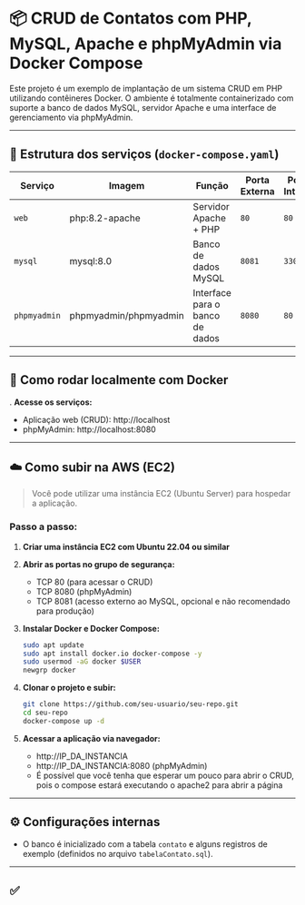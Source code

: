 
# 📦 CRUD de Contatos com PHP, MySQL, Apache e phpMyAdmin via Docker Compose

Este projeto é um exemplo de implantação de um sistema CRUD em PHP utilizando contêineres Docker. O ambiente é totalmente containerizado com suporte a banco de dados MySQL, servidor Apache e uma interface de gerenciamento via phpMyAdmin.

---

## 📁 Estrutura dos serviços (`docker-compose.yaml`)

| Serviço       | Imagem                  | Função                               | Porta Externa | Porta Interna |
|---------------|-------------------------|--------------------------------------|---------------|----------------|
| `web`         | php:8.2-apache          | Servidor Apache + PHP                | `80`          | `80`           |
| `mysql`       | mysql:8.0               | Banco de dados MySQL                 | `8081`        | `3306`         |
| `phpmyadmin`  | phpmyadmin/phpmyadmin   | Interface para o banco de dados      | `8080`        | `80`           |

---

## 🚀 Como rodar localmente com Docker

. **Acesse os serviços:**
   - Aplicação web (CRUD): http://localhost
   - phpMyAdmin: http://localhost:8080  
---

## ☁️ Como subir na AWS (EC2)

> Você pode utilizar uma instância EC2 (Ubuntu Server) para hospedar a aplicação.

### Passo a passo:

1. **Criar uma instância EC2 com Ubuntu 22.04 ou similar**
2. **Abrir as portas no grupo de segurança:**
   - TCP 80 (para acessar o CRUD)
   - TCP 8080 (phpMyAdmin)
   - TCP 8081 (acesso externo ao MySQL, opcional e não recomendado para produção)

3. **Instalar Docker e Docker Compose:**
   ```bash
   sudo apt update
   sudo apt install docker.io docker-compose -y
   sudo usermod -aG docker $USER
   newgrp docker
   ```

4. **Clonar o projeto e subir:**
   ```bash
   git clone https://github.com/seu-usuario/seu-repo.git
   cd seu-repo
   docker-compose up -d
   ```

5. **Acessar a aplicação via navegador:**
   - http://IP_DA_INSTANCIA
   - http://IP_DA_INSTANCIA:8080 (phpMyAdmin)
   - É possível que você tenha que esperar um pouco para abrir o CRUD, pois o compose estará executando o apache2 para abrir a página

---

## ⚙️ Configurações internas

- O banco é inicializado com a tabela `contato` e alguns registros de exemplo (definidos no arquivo `tabelaContato.sql`).

---

## ✅

